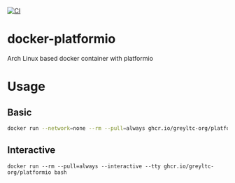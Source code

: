 [![CI](https://github.com/greyltc-org/docker-platformio/actions/workflows/build.yml/badge.svg)](https://github.com/greyltc-org/docker-platformio/actions/workflows/build.yml)
# docker-platformio
Arch Linux based docker container with platformio

# Usage
## Basic
```bash
docker run --network=none --rm --pull=always ghcr.io/greyltc-org/platformio platformio --version
```
## Interactive
```
docker run --rm --pull=always --interactive --tty ghcr.io/greyltc-org/platformio bash
```
